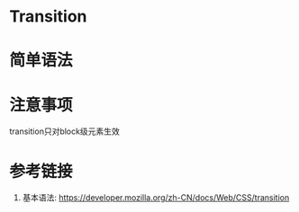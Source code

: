 # Transition

# 简单语法



# 注意事项

transition只对block级元素生效

# 参考链接

1. 基本语法: https://developer.mozilla.org/zh-CN/docs/Web/CSS/transition